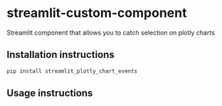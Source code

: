 # streamlit-custom-component

Streamlit component that allows you to catch selection on plotly charts

## Installation instructions

```sh
pip install streamlit_plotly_chart_events
```

## Usage instructions

```python

```